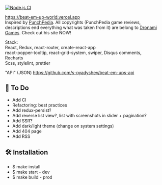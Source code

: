 [![Node.js CI](https://github.com/s-pyadyshev/beat-em-up-world/actions/workflows/CI.yml/badge.svg)](https://github.com/s-pyadyshev/beat-em-up-world/actions/workflows/CI.yml)

<a href="https://beat-em-up-world.vercel.app">https://beat-em-up-world.vercel.app</a>
<br>
Inspired by <a href="http://www.punchpedia.com">PunchPedia</a>. All copyrights (PunchPedia game reviews, descriptions end everything what was taken from it) are belong to <a href="http://www.dronami.com/">Dronami Games</a>. Check out his site NOW!

Stack:<br>
React, Redux, react-router, create-react-app<br>
react-popper-tooltip, react-grid-system, swiper, Disqus comments, Recharts<br>
Scss, stylelint, prettier<br>

"API" (JSON)
<a href="https://github.com/s-pyadyshev/beat-em-ups-api">https://github.com/s-pyadyshev/beat-em-ups-api</a>
<br>

## :construction_worker: To Do

- Add CI
- Refactoring: best practices
- Add redux-persist?
- Add reverse list view?, list with screenshots in slider + pagination?
- Add SSR?
- Add dark/light theme (change on system settings)
- Add 404 page
- Add RSS

## :hammer_and_wrench: Installation

- \$ make install
- \$ make start - dev
- \$ make build - prod
